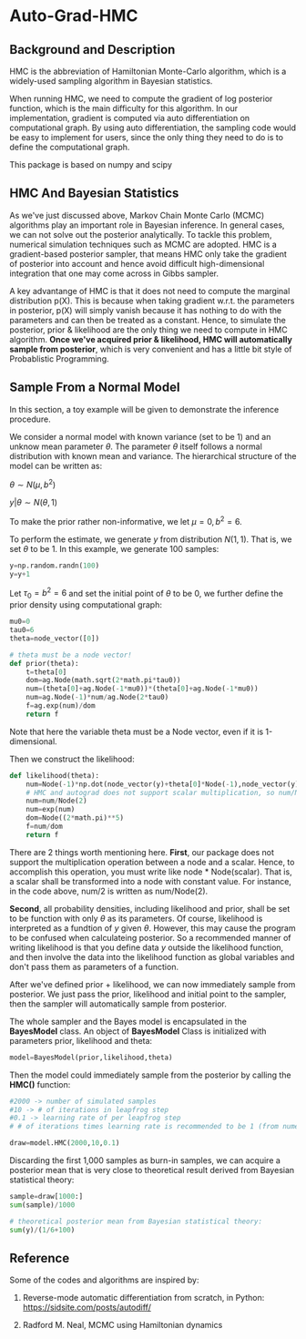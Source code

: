 # Auto-Grad-HMC

## Background and Description

HMC is the abbreviation of Hamiltonian Monte-Carlo algorithm, which is a widely-used sampling algorithm in Bayesian statistics. 

When running HMC, we need to compute the gradient of log posterior function, which is the main difficulty for this algorithm. In our implementation, gradient is computed via auto differentiation on computational graph. By using auto differentiation, the sampling code would be easy to implement for users, since the only thing they need to do is to define the computational graph.

This package is based on numpy and scipy

## HMC And Bayesian Statistics

As we've just discussed above, Markov Chain Monte Carlo (MCMC) algorithms play an important role in Bayesian inference. In general cases, we can not solve out the posterior analytically. To tackle this problem, numerical simulation techniques such as MCMC are adopted. HMC is a gradient-based posterior sampler, that means HMC only take the gradient of posterior into account and hence avoid difficult high-dimensional integration that one may come across in Gibbs sampler.

A key advantange of HMC is that it does not need to compute the marginal distribution p(X). This is because when taking gradient w.r.t. the parameters in posterior, p(X) will simply vanish because it has nothing to do with the parameters and can then be treated as a constant. Hence, to simulate the posterior, prior & likelihood are the only thing we need to compute in HMC algorithm. **Once we've acquired prior & likelihood, HMC will automatically sample from posterior**, which is very convenient and has a little bit style of Probablistic Programming.

## Sample From a Normal Model

In this section, a toy example will be given to demonstrate the inference procedure. 

We consider a normal model with known variance (set to be 1) and an unknow mean parameter $\theta$. The parameter $\theta$ itself follows a normal distribution with known mean and variance. The hierarchical structure of the model can be written as:

$\theta \sim N(\mu, b^2)$

$y|\theta \sim N(\theta, 1)$

To make the prior rather non-informative, we let $\mu=0, b^2=6$.

To perform the estimate, we generate $y$ from distribution $N(1,1)$. That is, we set $\theta$ to be 1. In this example, we generate 100 samples:

```py
y=np.random.randn(100)
y=y+1
```

Let $\tau_0=b^2=6$ and set the initial point of $\theta$ to be 0, we further define the prior density using computational graph:

```py
mu0=0
tau0=6
theta=node_vector([0])

# theta must be a node vector!
def prior(theta):
    t=theta[0]
    dom=ag.Node(math.sqrt(2*math.pi*tau0))
    num=(theta[0]+ag.Node(-1*mu0))*(theta[0]+ag.Node(-1*mu0))
    num=ag.Node(-1)*num/ag.Node(2*tau0)
    f=ag.exp(num)/dom
    return f

```

Note that here the variable theta must be a Node vector, even if it is 1-dimensional. 

Then we construct the likelihood:

```py
def likelihood(theta):
    num=Node(-1)*np.dot(node_vector(y)+theta[0]*Node(-1),node_vector(y)+theta[0]*Node(-1))
    # HMC and autograd does not support scalar multiplication, so num/Node(2) instead of num/2
    num=num/Node(2)
    num=exp(num)
    dom=Node((2*math.pi)**5)
    f=num/dom
    return f
```

There are 2 things worth mentioning here. **First**, our package does not support the multiplication operation between a node and a scalar. Hence, to accomplish this operation, you must write like node * Node(scalar). That is, a scalar shall be transformed into a node with constant value. For instance, in the code above, num/2 is written as num/Node(2).

**Second**, all probability densities, including likelihood and prior, shall be set to be function with only $\theta$ as its parameters. Of course, likelihood is interpreted as a fundtion of $y$ given $\theta$. However, this may cause the program to be confused when calculateing posterior. So a recommended manner of writing likelihood is that you define data $y$ outside the likelihood function, and then involve the data into the likelihood function as global variables and don't pass them as parameters of a function.

After we've defined prior + likelihood, we can now immediately sample from posterior. We just pass the prior, likelihood and initial point to the sampler, then the sampler will automatically sample from posterior.

The whole sampler and the Bayes model is encapsulated in the **BayesModel** class. An object of **BayesModel** Class is initialized with parameters prior, likelihood and theta: 

```py
model=BayesModel(prior,likelihood,theta)
```

Then the model could immediately sample from the posterior by calling the **HMC()** function:

```py
#2000 -> number of simulated samples
#10 -> # of iterations in leapfrog step
#0.1 -> learning rate of per leapfrog step
# # of iterations times learning rate is recommended to be 1 (from numerical PDE)

draw=model.HMC(2000,10,0.1)
```

Discarding the first 1,000 samples as burn-in samples, we can acquire a posterior mean that is very close to theoretical result derived from Bayesian statistical theory:

```py
sample=draw[1000:]
sum(sample)/1000

# theoretical posterior mean from Bayesian statistical theory:
sum(y)/(1/6+100)
```


## Reference

Some of the codes and algorithms are inspired by:

1. Reverse-mode automatic differentiation from scratch, in Python: https://sidsite.com/posts/autodiff/

2. Radford M. Neal, MCMC using Hamiltonian dynamics
